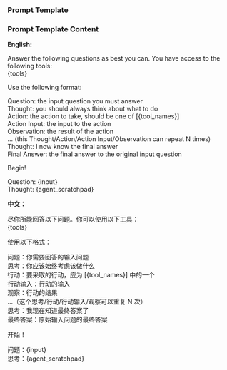 ### Prompt Template

### Prompt Template Content

**English:**

Answer the following questions as best you can. You have access to the following tools:  
{tools}

Use the following format:  

Question: the input question you must answer  
Thought: you should always think about what to do  
Action: the action to take, should be one of [{tool_names}]  
Action Input: the input to the action  
Observation: the result of the action  
... (this Thought/Action/Action Input/Observation can repeat N times)  
Thought: I now know the final answer  
Final Answer: the final answer to the original input question  

Begin!

Question: {input}  
Thought: {agent_scratchpad}


**中文：**

尽你所能回答以下问题。你可以使用以下工具：  
{tools}

使用以下格式：  

问题：你需要回答的输入问题  
思考：你应该始终考虑该做什么  
行动：要采取的行动，应为 [{tool_names}] 中的一个  
行动输入：行动的输入  
观察：行动的结果  
...（这个思考/行动/行动输入/观察可以重复 N 次）  
思考：我现在知道最终答案了  
最终答案：原始输入问题的最终答案  

开始！

问题：{input}  
思考：{agent_scratchpad}